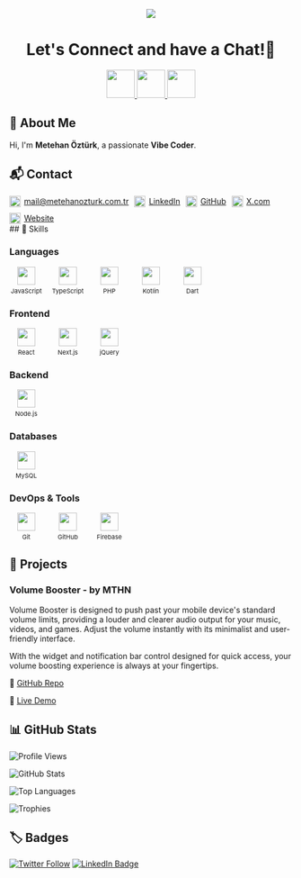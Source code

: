 <p align="center">
  <img src="https://capsule-render.vercel.app/api?type=waving&color=gradient&text=Hello!&height=100&section=header"/>
</p>

<h1 align="center">
  Let's Connect and have a Chat!💬
</h1>
<p align="center">
<a href="https://www.linkedin.com/in/metehanozturk/">
  <img height="50" src="https://user-images.githubusercontent.com/46517096/166973395-19676cd8-f8ec-4abf-83ff-da8243505b82.png"/>
</a>
<a href="https://twitter.com/metehan61ozturk">
  <img height="50" src="https://user-images.githubusercontent.com/46517096/166974271-91dfa250-d70b-4cb9-8707-f1bda1b708c3.png"/>
</a>
<a href="https://www.instagram.com/metehan61ozturk/">
  <img height="50" src="https://user-images.githubusercontent.com/46517096/166974368-9798f39f-1f46-499c-b14e-81f0a3f83a06.png"/>
</a>
</p>

## 👋 About Me
Hi, I'm **Metehan Öztürk**, a passionate **Vibe Coder**.

## 📬 Contact
<div style="height:fit-content;display:flex;flex-wrap:wrap; gap: 10px;"><span style="display:inline-flex;align-items:center;gap:6px;height:20px;">
      <img src="https://cdn-icons-png.flaticon.com/128/15889/15889542.png" width="20" height="20" />
      <a href="mailto:mail@metehanozturk.com.tr">mail@metehanozturk.com.tr</a>
    </span>

<span style="display:inline-flex;align-items:center;gap:6px;height:20px;">
      <img src="https://cdn-icons-png.flaticon.com/512/145/145807.png" width="20" height="20" />
      <a href="https://www.linkedin.com/in/metehanozturk/">LinkedIn</a>
    </span>

<span style="display:inline-flex;align-items:center;gap:6px;height:20px;">
      <img src="https://cdn-icons-png.flaticon.com/128/2111/2111432.png" width="20" height="20" />
      <a href="https://github.com/metehanozturkcomtr">GitHub</a>
    </span>

<span style="display:inline-flex;align-items:center;gap:6px;height:20px;">
      <img src="https://cdn-icons-png.flaticon.com/128/5969/5969020.png" width="20" height="20" />
      <a href="https://x.com/metehan61ozturk">X.com</a>
    </span>

<span style="display:inline-flex;align-items:center;gap:6px;height:20px;">
      <img src="https://cdn-icons-png.flaticon.com/128/10453/10453141.png" width="20" height="20" />
      <a href="https://metehanozturk.com.tr">Website</a>
    </span>

</div>
## 🧠 Skills

### Languages

<span style="display:inline-block;text-align:center;width:60px;margin-right:10px;">
  <img src="https://cdn.simpleicons.org/javascript" width="32" height="32" style="display:block;margin:0 auto;" />
  <span style="font-size:11px;display:block;margin-top:4px;">JavaScript</span>
</span>
<span style="display:inline-block;text-align:center;width:60px;margin-right:10px;">
  <img src="https://cdn.simpleicons.org/typescript" width="32" height="32" style="display:block;margin:0 auto;" />
  <span style="font-size:11px;display:block;margin-top:4px;">TypeScript</span>
</span>
<span style="display:inline-block;text-align:center;width:60px;margin-right:10px;">
  <img src="https://cdn.simpleicons.org/php" width="32" height="32" style="display:block;margin:0 auto;" />
  <span style="font-size:11px;display:block;margin-top:4px;">PHP</span>
</span>
<span style="display:inline-block;text-align:center;width:60px;margin-right:10px;">
  <img src="https://cdn.simpleicons.org/kotlin" width="32" height="32" style="display:block;margin:0 auto;" />
  <span style="font-size:11px;display:block;margin-top:4px;">Kotlin</span>
</span>
<span style="display:inline-block;text-align:center;width:60px;margin-right:10px;">
  <img src="https://cdn.simpleicons.org/dart" width="32" height="32" style="display:block;margin:0 auto;" />
  <span style="font-size:11px;display:block;margin-top:4px;">Dart</span>
</span>

### Frontend

<span style="display:inline-block;text-align:center;width:60px;margin-right:10px;">
  <img src="https://cdn.simpleicons.org/react" width="32" height="32" style="display:block;margin:0 auto;" />
  <span style="font-size:11px;display:block;margin-top:4px;">React</span>
</span>
<span style="display:inline-block;text-align:center;width:60px;margin-right:10px;">
  <img src="https://cdn.simpleicons.org/nextdotjs" width="32" height="32" style="display:block;margin:0 auto;" />
  <span style="font-size:11px;display:block;margin-top:4px;">Next.js</span>
</span>
<span style="display:inline-block;text-align:center;width:60px;margin-right:10px;">
  <img src="https://cdn.simpleicons.org/jquery" width="32" height="32" style="display:block;margin:0 auto;" />
  <span style="font-size:11px;display:block;margin-top:4px;">jQuery</span>
</span>

### Backend

<span style="display:inline-block;text-align:center;width:60px;margin-right:10px;">
  <img src="https://cdn.simpleicons.org/nodedotjs" width="32" height="32" style="display:block;margin:0 auto;" />
  <span style="font-size:11px;display:block;margin-top:4px;">Node.js</span>
</span>

### Databases

<span style="display:inline-block;text-align:center;width:60px;margin-right:10px;">
  <img src="https://cdn.simpleicons.org/mysql" width="32" height="32" style="display:block;margin:0 auto;" />
  <span style="font-size:11px;display:block;margin-top:4px;">MySQL</span>
</span>

### DevOps & Tools

<span style="display:inline-block;text-align:center;width:60px;margin-right:10px;">
  <img src="https://cdn.simpleicons.org/git" width="32" height="32" style="display:block;margin:0 auto;" />
  <span style="font-size:11px;display:block;margin-top:4px;">Git</span>
</span>
<span style="display:inline-block;text-align:center;width:60px;margin-right:10px;">
  <img src="https://cdn.simpleicons.org/github" width="32" height="32" style="display:block;margin:0 auto;" />
  <span style="font-size:11px;display:block;margin-top:4px;">GitHub</span>
</span>
<span style="display:inline-block;text-align:center;width:60px;margin-right:10px;">
  <img src="https://cdn.simpleicons.org/firebase" width="32" height="32" style="display:block;margin:0 auto;" />
  <span style="font-size:11px;display:block;margin-top:4px;">Firebase</span>
</span>

## 📁 Projects

### Volume Booster - by MTHN

Volume Booster is designed to push past your mobile device's standard volume limits, providing a louder and clearer audio output for your music, videos, and games. Adjust the volume instantly with its minimalist and user-friendly interface.

With the widget and notification bar control designed for quick access, your volume boosting experience is always at your fingertips.

🔗 [GitHub Repo](https://github.com/metehanozturkcomtr/VolumeBooster-byMTHN)

🚀 [Live Demo](https://apkpure.com/p/com.volumeboosterapp.mthn)

## 📊 GitHub Stats

![Profile Views](https://komarev.com/ghpvc/?username=metehanozturkcomtr&label=Profile%20views&color=0e75b6&style=flat)

![GitHub Stats](https://github-readme-stats.vercel.app/api?username=metehanozturkcomtr&show_icons=true&theme=radical)

![Top Languages](https://github-readme-stats.vercel.app/api/top-langs/?username=metehanozturkcomtr&layout=compact&theme=radical)

![Trophies](https://github-profile-trophy.vercel.app/?username=metehanozturkcomtr&theme=radical)

## 🏷️ Badges

[![Twitter Follow](https://img.shields.io/twitter/follow/metehan61ozturk?style=social)](https://twitter.com/metehan61ozturk) [![LinkedIn Badge](https://img.shields.io/badge/LinkedIn-Connect-blue?style=flat&logo=linkedin)](https://linkedin.com/in/metehanozturk)

